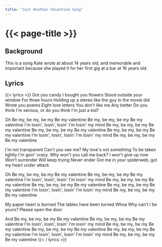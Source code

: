```yaml
---
title: "Just Another Valentine Song"
---
```

# {{< page-title >}}

## Background
This is a song Kate wrote at about 14 years old, and memorable and important because she played it for her first gig at a bar at 16 years old.

## Lyrics
{{< lyrics >}}
Got you candy
I bought you flowers
Stood outside your window
For three hours
Holding up a stereo like the guy in the movie did
Wrote you poems
Eight love letters
You don't like me
Any better
Do you think I'm serious, or do you think I'm just a kid?

Oh
Be my, be my, be my
Be my valentine
Be my, be my, be my
Be my valentine
I'm losin', losin', losin'
I'm losin' my mind
Be my, be my, be my
Be my valentine
Be my, be my, be my
Be my valentine
Be my, be my, be my
Be my valentine
I'm losin', losin', losin'
I'm losin' my mind
Be my, be my, be my
Be my valentine

I'm not transparent
Can't you see me?
My love's not something
To be taken lightly
I'm goin' crazy.  Why won't you call me back?
I won't give up now
Won't surrender
Will keep trying
Never ender
Got me in your spiderweb, got my heart under attack

Oh
Be my, be my, be my
Be my valentine
Be my, be my, be my
Be my valentine
I'm losin', losin', losin'
I'm losin' my mind
Be my, be my, be my
Be my valentine
Be my, be my, be my
Be my valentine
Be my, be my, be my
Be my valentine
I'm losin', losin', losin'
I'm losin' my mind
Be my, be my, be my
Be my valentine

My paper heart is burned
The tables have been turned
Whoa
Why can't I be yours?
Please open the door

And
Be my, be my, be my
Be my valentine
Be my, be my, be my
Be my valentine
I'm losin', losin', losin'
I'm losin' my mind
Be my, be my, be my
Be my valentine
Be my, be my, be my
Be my valentine
Be my, be my, be my
Be my valentine
I'm losin', losin', losin'
I'm losin' my mind
Be my, be my, be my
Be my valentine
{{< / lyrics >}}
